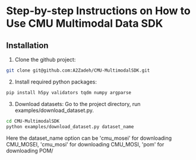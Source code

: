# Step-by-step Instructions on How to Use CMU Multimodal Data SDK

## Installation

1. Clone the github project:

```bash
git clone git@github.com:A2Zadeh/CMU-MultimodalSDK.git
```

2. Install required python packages:

```bash
pip install h5py validators tqdm numpy argparse
```

3. Download datasets: Go to the project directory, run examples/download_dataset.py.

```bash
cd CMU-MultimodalSDK
python examples/download_dataset.py dataset_name
```
Here the dataset_name option can be 'cmu_mosei' for downloading CMU_MOSEI, 'cmu_mosi' for downloading CMU_MOSI, 'pom' for downloading POM/

